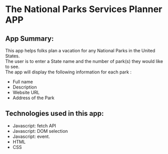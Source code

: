 # The National Parks Services Planner APP

## App Summary:
This app helps folks plan a vacation for any National Parks in the United States.<br>
The user is to enter a State name and the number of park(s) they would like to see.<br>
The app will display the following information for each park :

- Full name
- Description
- Website URL
- Address of the Park

## Technologies used in this app:
- Javascript: fetch API 
- Javascript: DOM selection
- Javascript: event.
- HTML
- CSS